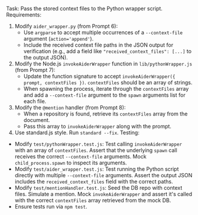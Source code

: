 Task: Pass the stored context files to the Python wrapper script.
Requirements:
1.  Modify `aider_wrapper.py` (from Prompt 6):
    -   Use `argparse` to accept multiple occurrences of a `--context-file` argument (`action='append'`).
    -   Include the received context file paths in the JSON output for verification (e.g., add a field like `"received_context_files": [...]` to the output JSON).
2.  Modify the Node.js `invokeAiderWrapper` function in `lib/pythonWrapper.js` (from Prompt 7):
    -   Update the function signature to accept `invokeAiderWrapper({ prompt, contextFiles })`. `contextFiles` should be an array of strings.
    -   When spawning the process, iterate through the `contextFiles` array and add a `--context-file` argument to the `spawn` arguments list for each file.
3.  Modify the `@mention` handler (from Prompt 8):
    -   When a repository is found, retrieve its `contextFiles` array from the document.
    -   Pass this array to `invokeAiderWrapper` along with the prompt.
4.  Use standard.js style. Run `standard --fix`.
Testing:
-   Modify `test/pythonWrapper.test.js`: Test calling `invokeAiderWrapper` with an array of `contextFiles`. Assert that the underlying `spawn` call receives the correct `--context-file` arguments. Mock `child_process.spawn` to inspect its arguments.
-   Modify `test/aider_wrapper.test.js`: Test running the Python script directly with multiple `--context-file` arguments. Assert the output JSON includes the `received_context_files` field with the correct paths.
-   Modify `test/mentionHandler.test.js`: Seed the DB repo with context files. Simulate a mention. Mock `invokeAiderWrapper` and assert it's called with the correct `contextFiles` array retrieved from the mock DB.
-   Ensure tests run via `npm test`. 